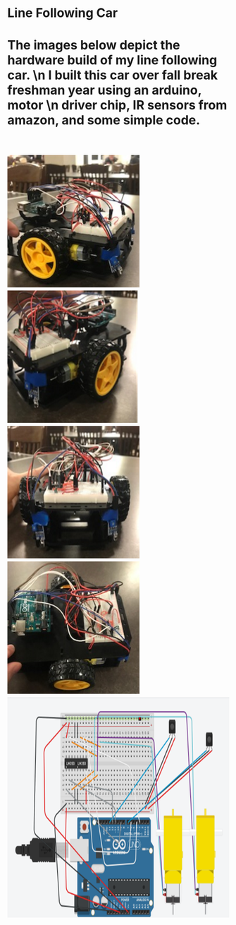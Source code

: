 <h1> Line Following Car <h1/>
  <p> The images below depict the hardware build of my line following car. \n 
    I built this car over fall break freshman year using an arduino, motor \n
    driver chip, IR sensors from amazon, and some simple code. </p>
<br/>
<img src= "car 1.png" alt = "car view 1" width="300" height= "300"/>
<img src = "car 2.png" alt = "car view 2" width="300" height= "300"/>
<br/>
<img src = "car 3.png" alt = "car view 2" width="300" height= "300"/>
<img src = "car4.png" alt = "car view 2" width="300" height= "300"/>
<br/>
<img src = "Car Schematic.png" alt = "car view 2" width="750" height= "500"/>
